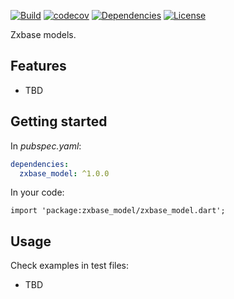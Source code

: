 [![Build](https://github.com/zxbase/zxbase_model/actions/workflows/build.yml/badge.svg)](https://github.com/zxbase/zxbase_model/actions/workflows/build.yml)
[![codecov](https://codecov.io/gh/zxbase/zxbase_model/branch/main/graph/badge.svg?token=5GEZHD3E6W)](https://codecov.io/gh/zxbase/zxbase_model)
[![Dependencies](https://github.com/zxbase/zxbase_model/actions/workflows/dependencies.yml/badge.svg)](https://github.com/zxbase/zxbase_model/actions/workflows/dependencies.yml)
[![License](https://img.shields.io/badge/License-Apache_2.0-blue.svg)](https://opensource.org/licenses/Apache-2.0)

Zxbase models.

## Features

* TBD

## Getting started
In _pubspec.yaml_:
```yaml
dependencies:
  zxbase_model: ^1.0.0
```

In your code:
```
import 'package:zxbase_model/zxbase_model.dart';
```

## Usage

Check examples in test files:
  * TBD